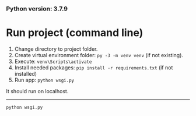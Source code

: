 ### Python version: 3.7.9

# Run project (command line)

1. Change directory to project folder.
2. Create virtual environment folder: `py -3 -m venv venv` (if not existing).
3. Execute: `venv\Scripts\activate`
4. Install needed packages: `pip install -r requirements.txt` (if not installed)
5. Run app: `python wsgi.py`

It should run on localhost.

---
`python wsgi.py`
